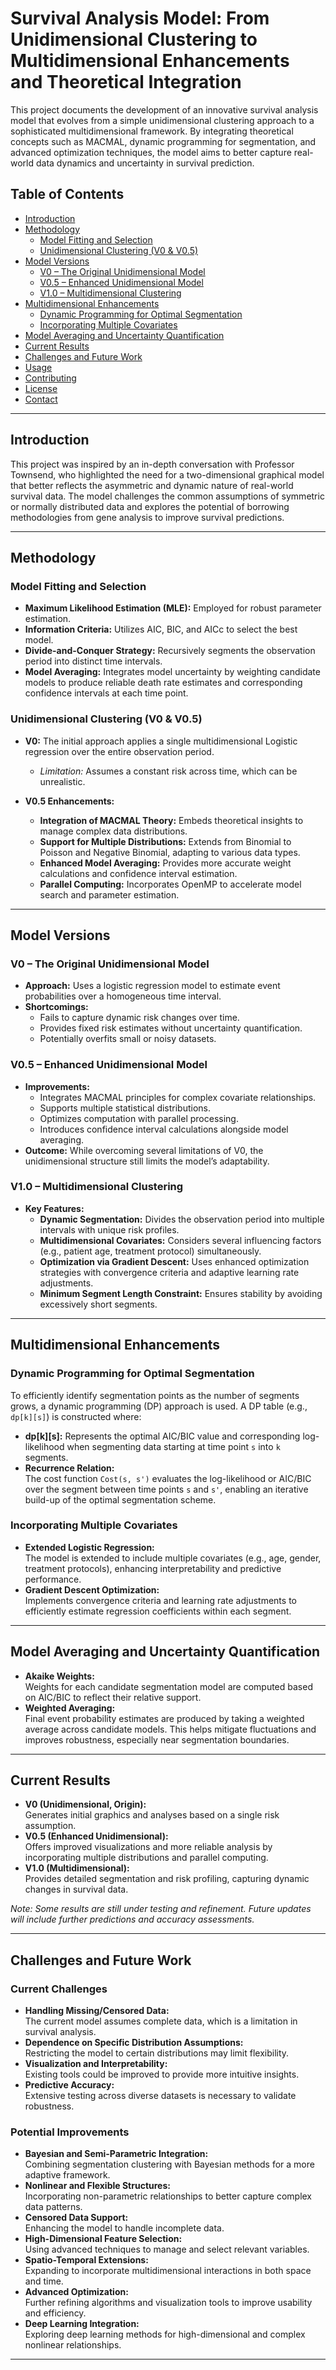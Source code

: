 # Survival Analysis Model: From Unidimensional Clustering to Multidimensional Enhancements and Theoretical Integration

This project documents the development of an innovative survival analysis model that evolves from a simple unidimensional clustering approach to a sophisticated multidimensional framework. By integrating theoretical concepts such as MACMAL, dynamic programming for segmentation, and advanced optimization techniques, the model aims to better capture real-world data dynamics and uncertainty in survival prediction.

## Table of Contents

- [Introduction](#introduction)
- [Methodology](#methodology)
  - [Model Fitting and Selection](#model-fitting-and-selection)
  - [Unidimensional Clustering (V0 & V0.5)](#unidimensional-clustering-v0--v05)
- [Model Versions](#model-versions)
  - [V0 – The Original Unidimensional Model](#v0--the-original-unidimensional-model)
  - [V0.5 – Enhanced Unidimensional Model](#v05--enhanced-unidimensional-model)
  - [V1.0 – Multidimensional Clustering](#v10--multidimensional-clustering)
- [Multidimensional Enhancements](#multidimensional-enhancements)
  - [Dynamic Programming for Optimal Segmentation](#dynamic-programming-for-optimal-segmentation)
  - [Incorporating Multiple Covariates](#incorporating-multiple-covariates)
- [Model Averaging and Uncertainty Quantification](#model-averaging-and-uncertainty-quantification)
- [Current Results](#current-results)
- [Challenges and Future Work](#challenges-and-future-work)
- [Usage](#usage)
- [Contributing](#contributing)
- [License](#license)
- [Contact](#contact)

---

## Introduction

This project was inspired by an in-depth conversation with Professor Townsend, who highlighted the need for a two-dimensional graphical model that better reflects the asymmetric and dynamic nature of real-world survival data. The model challenges the common assumptions of symmetric or normally distributed data and explores the potential of borrowing methodologies from gene analysis to improve survival predictions.

---

## Methodology

### Model Fitting and Selection

- **Maximum Likelihood Estimation (MLE):** Employed for robust parameter estimation.
- **Information Criteria:** Utilizes AIC, BIC, and AICc to select the best model.
- **Divide-and-Conquer Strategy:** Recursively segments the observation period into distinct time intervals.
- **Model Averaging:** Integrates model uncertainty by weighting candidate models to produce reliable death rate estimates and corresponding confidence intervals at each time point.

### Unidimensional Clustering (V0 & V0.5)

- **V0:** The initial approach applies a single multidimensional Logistic regression over the entire observation period.
  - *Limitation:* Assumes a constant risk across time, which can be unrealistic.
  
- **V0.5 Enhancements:**
  - **Integration of MACMAL Theory:** Embeds theoretical insights to manage complex data distributions.
  - **Support for Multiple Distributions:** Extends from Binomial to Poisson and Negative Binomial, adapting to various data types.
  - **Enhanced Model Averaging:** Provides more accurate weight calculations and confidence interval estimation.
  - **Parallel Computing:** Incorporates OpenMP to accelerate model search and parameter estimation.

---

## Model Versions

### V0 – The Original Unidimensional Model

- **Approach:** Uses a logistic regression model to estimate event probabilities over a homogeneous time interval.
- **Shortcomings:**
  - Fails to capture dynamic risk changes over time.
  - Provides fixed risk estimates without uncertainty quantification.
  - Potentially overfits small or noisy datasets.

### V0.5 – Enhanced Unidimensional Model

- **Improvements:**
  - Integrates MACMAL principles for complex covariate relationships.
  - Supports multiple statistical distributions.
  - Optimizes computation with parallel processing.
  - Introduces confidence interval calculations alongside model averaging.
- **Outcome:** While overcoming several limitations of V0, the unidimensional structure still limits the model’s adaptability.

### V1.0 – Multidimensional Clustering

- **Key Features:**
  - **Dynamic Segmentation:** Divides the observation period into multiple intervals with unique risk profiles.
  - **Multidimensional Covariates:** Considers several influencing factors (e.g., patient age, treatment protocol) simultaneously.
  - **Optimization via Gradient Descent:** Uses enhanced optimization strategies with convergence criteria and adaptive learning rate adjustments.
  - **Minimum Segment Length Constraint:** Ensures stability by avoiding excessively short segments.

---

## Multidimensional Enhancements

### Dynamic Programming for Optimal Segmentation

To efficiently identify segmentation points as the number of segments grows, a dynamic programming (DP) approach is used. A DP table (e.g., `dp[k][s]`) is constructed where:
- **dp[k][s]:** Represents the optimal AIC/BIC value and corresponding log-likelihood when segmenting data starting at time point `s` into `k` segments.
- **Recurrence Relation:**  
  The cost function `Cost(s, s')` evaluates the log-likelihood or AIC/BIC over the segment between time points `s` and `s'`, enabling an iterative build-up of the optimal segmentation scheme.

### Incorporating Multiple Covariates

- **Extended Logistic Regression:**  
  The model is extended to include multiple covariates (e.g., age, gender, treatment protocols), enhancing interpretability and predictive performance.
- **Gradient Descent Optimization:**  
  Implements convergence criteria and learning rate adjustments to efficiently estimate regression coefficients within each segment.

---

## Model Averaging and Uncertainty Quantification

- **Akaike Weights:**  
  Weights for each candidate segmentation model are computed based on AIC/BIC to reflect their relative support.
- **Weighted Averaging:**  
  Final event probability estimates are produced by taking a weighted average across candidate models. This helps mitigate fluctuations and improves robustness, especially near segmentation boundaries.

---

## Current Results

- **V0 (Unidimensional, Origin):**  
  Generates initial graphics and analyses based on a single risk assumption.
- **V0.5 (Enhanced Unidimensional):**  
  Offers improved visualizations and more reliable analysis by incorporating multiple distributions and parallel computing.
- **V1.0 (Multidimensional):**  
  Provides detailed segmentation and risk profiling, capturing dynamic changes in survival data.

*Note: Some results are still under testing and refinement. Future updates will include further predictions and accuracy assessments.*

---

## Challenges and Future Work

### Current Challenges

- **Handling Missing/Censored Data:**  
  The current model assumes complete data, which is a limitation in survival analysis.
- **Dependence on Specific Distribution Assumptions:**  
  Restricting the model to certain distributions may limit flexibility.
- **Visualization and Interpretability:**  
  Existing tools could be improved to provide more intuitive insights.
- **Predictive Accuracy:**  
  Extensive testing across diverse datasets is necessary to validate robustness.

### Potential Improvements

- **Bayesian and Semi-Parametric Integration:**  
  Combining segmentation clustering with Bayesian methods for a more adaptive framework.
- **Nonlinear and Flexible Structures:**  
  Incorporating non-parametric relationships to better capture complex data patterns.
- **Censored Data Support:**  
  Enhancing the model to handle incomplete data.
- **High-Dimensional Feature Selection:**  
  Using advanced techniques to manage and select relevant variables.
- **Spatio-Temporal Extensions:**  
  Expanding to incorporate multidimensional interactions in both space and time.
- **Advanced Optimization:**  
  Further refining algorithms and visualization tools to improve usability and efficiency.
- **Deep Learning Integration:**  
  Exploring deep learning methods for high-dimensional and complex nonlinear relationships.

---

